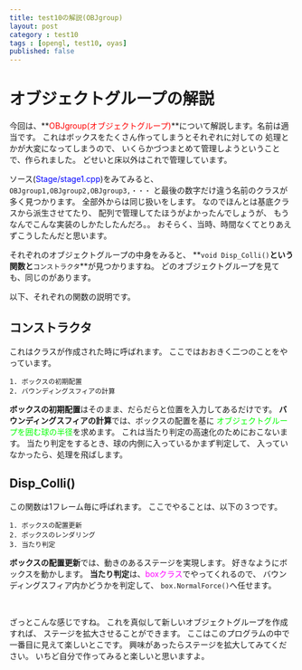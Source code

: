 ```yaml
---
title: test10の解説(OBJgroup)
layout: post
category : test10
tags : [opengl, test10, oyas]
published: false
---
```


オブジェクトグループの解説
==================

今回は、**<font color="#ff0000">OBJgroup(オブジェクトグループ)</font>**について解説します。名前は適当です。
これはボックスをたくさん作ってしまうとそれぞれに対しての
処理とかが大変になってしまうので、
いくらかづつまとめて管理しようということで、作られました。
どせいと床以外はこれで管理しています。

ソース(<font color="#0000ff">Stage/stage1.cpp</font>)をみてみると、
`OBJgroup1,OBJgroup2,OBJgroup3,・・・`
と最後の数字だけ違う名前のクラスが多く見つかります。
全部外からは同じ扱いをします。
なのでほんとは基底クラスから派生させてたり、
配列で管理してたほうがよかったんでしょうが、
もうなんでこんな実装のしかたしたんだろ。。
おそらく、当時、時間なくてとりあえずこうしたんだと思います。

それぞれのオブジェクトグループの中身をみると、
**`void Disp_Colli()`**という関数と**`コンストラクタ`**が見つかりますね。
どのオブジェクトグループを見ても、同じのがあります。

以下、それぞれの関数の説明です。


コンストラクタ
---------------
これはクラスが作成された時に呼ばれます。
ここではおおきく二つのことをやっています。 

	1. ボックスの初期配置
	2. バウンディングスフィアの計算
	
**ボックスの初期配置**はそのまま、だらだらと位置を入力してあるだけです。
**バウンディングスフィアの計算**では、ボックスの配置を基に
<font color="#00ff00">オブジェクトグループを囲む球の半径</font>を求めます。
これは当たり判定の高速化のためにおこないます。
当たり判定をするとき、球の内側に入っているかまず判定して、
入っていなかったら、処理を飛ばします。

Disp_Colli()
----------------
この関数は1フレーム毎に呼ばれます。
ここでやることは、以下の３つです。

	1. ボックスの配置更新
	2. ボックスのレンダリング
	3. 当たり判定

**ボックスの配置更新**では、動きのあるステージを実現します。
好きなようにボックスを動かします。
**当たり判定**は、<font color="#ff00ff">boxクラス</font>でやってくれるので、
バウンディングスフィア内かどうかを判定して、
`box.NormalForce()`へ任せます。

<br>

ざっとこんな感じですね。
これを真似して新しいオブジェクトグループを作成すれば、
ステージを拡大させることができます。
ここはこのプログラムの中で一番目に見えて楽しいとこです。
興味があったらステージを拡大してみてください。
いちど自分で作ってみると楽しいと思いますよ。


